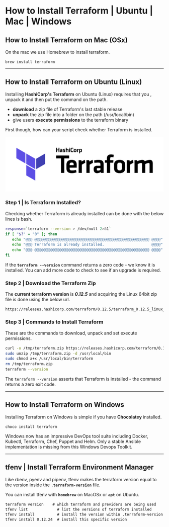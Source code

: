 # How to Install Terraform | Ubuntu | Mac | Windows


## How to Install Terraform on Mac (OSx)

On the mac we use Homebrew to install terraform.

```
brew install terraform
```


---



## How to Install Terraform on Ubuntu (Linux)

Installing **HashiCorp's Terraform** on Ubuntu (Linux) requires that you , unpack it and then put the command on the path.

+ **download** a zip file of Terraform's last stable release
+ **unpack** the zip file into a folder on the path (/usr/local/bin)
+ give users **execute permissions** to the terraform binary

First though, how can your script check whether Terraform is installed.

![terraform logo](/media/terraform-logo-rectangle.png "HashiCorp Terraform Logo")

### Step 1 | Is Terraform Installed?

Checking whether Terraform is already installed can be done with the below lines is bash.

``` bash
response=`terraform --version > /dev/null 2>&1`
if [ "$?" = "0" ]; then
   echo "@@@ @@@@@@@@@@@@@@@@@@@@@@@@@@@@@@@@@@@@@@@@@@@@@@@@@@@ @@@@"
   echo "@@@ Terraform is already installed.                     @@@@"
   echo "@@@ @@@@@@@@@@@@@@@@@@@@@@@@@@@@@@@@@@@@@@@@@@@@@@@@@@@ @@@@"
fi
```

If the **<code>terraform --version</code>** command returns a zero code - we know it is installed. You can add more code to check to see if an upgrade is required.

### Step 2 | Download the Terraform Zip

The **current terraform version** is ***0.12.5*** and acquiring the Linux 64bit zip file is done using the below url.

```
https://releases.hashicorp.com/terraform/0.12.5/terraform_0.12.5_linux_amd64.zip
```

### Step 3 | Commands to Install Terraform

These are the commands to download, unpack and set execute permissions.

``` bash
curl -o /tmp/terraform.zip https://releases.hashicorp.com/terraform/0.12.5/terraform_0.12.5_linux_amd64.zip
sudo unzip /tmp/terraform.zip -d /usr/local/bin
sudo chmod a+x /usr/local/bin/terraform
rm /tmp/terraform.zip
terraform --version
```

The `terraform --version` asserts that Terraform is installed - the command returns a zero exit code.


---



## How to Install Terraform on Windows

Installing Terraform on Windows is simple if you have **Chocolatey** installed.

```
choco install terraform
```

Windows now has an impressive DevOps tool suite including Docker, Kubectl, Terraform, Chef, Puppet and Helm. Only a stable Ansible implementation is missing from this Windows Devops Toolkit.



---



## tfenv | Install Terraform Environment Manager

Like rbenv, pyenv and pipenv, tfenv makes the terraform version equal to the version inside the **`.terraform-version`** file.

You can install tfenv with **`homebrew`** on MacOSx or **`apt`** on Ubuntu.

```
terraform version    # which terraform and previders are being used
tfenv list             # list the versions of terraform installed
tfenv install          # install the version within .terraform-version
tfenv install 0.12.24  # install this specific version
```

